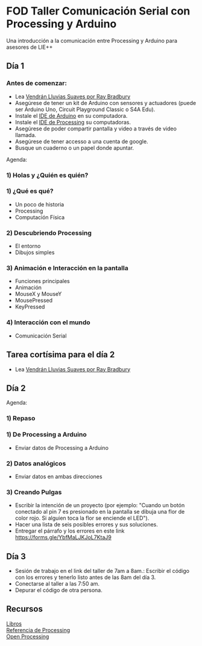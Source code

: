 # FOD Taller Comunicación Serial con Processing y Arduino
Una introducción a la comunicación entre Processing y Arduino para asesores de LIE++

## Día 1
### Antes de comenzar:
- Lea [Vendrán Lluvias Suaves por Ray Bradbury](https://fundacionomardengo-my.sharepoint.com/:w:/g/personal/almacenamientofod_fod_ac_cr/EV-UjqhDavNNhG7g8odrig8Bmaf_doahvqkrc1Qu4SC0PQ?e=YvlgMH)
- Asegúrese de tener un kit de Arduino con sensores y actuadores (puede ser Arduino Uno, Circuit Playground Classic o S4A Edu).
- Instale el [IDE de Arduino](https://www.arduino.cc/en/Main/Software) en su computadora.
- Instale el [IDE de Processing](https://processing.org/download/) su computadoras.
- Asegúrese de poder compartir pantalla y video a través de video llamada.
- Asegúrese de tener accesso a una cuenta de google.
- Busque un cuaderno o un papel donde apuntar.

Agenda:
### 1) Holas y ¿Quién es quién?

### 1) ¿Qué es qué?
- Un poco de historia
- Processing
- Computación Física

### 2) Descubriendo Processing
- El entorno
- Dibujos simples

### 3) Animación e Interacción en la pantalla
- Funciones principales
- Animación
- MouseX y MouseY
- MousePressed
- KeyPressed

### 4) Interacción con el mundo
- Comunicación Serial

## Tarea cortísima para el día 2
  - Lea [Vendrán Lluvias Suaves por Ray Bradbury](https://fundacionomardengo-my.sharepoint.com/:w:/g/personal/almacenamientofod_fod_ac_cr/EV-UjqhDavNNhG7g8odrig8Bmaf_doahvqkrc1Qu4SC0PQ?e=YvlgMH)

## Día 2

Agenda:
### 1) Repaso

### 1) De Processing a Arduino
- Enviar datos de Processing a Arduino

### 2) Datos analógicos
- Enviar datos en ambas direcciones

### 3) Creando Pulgas
- Escribir la intención de un proyecto (por ejemplo: "Cuando un botón conectado al pin 7 es presionado en la pantalla se dibuja una flor de color rojo. Si alguien toca la flor se enciende el LED"). 
- Hacer una lista de seis posibles errores y sus soluciones. 
- Entregar el párrafo y los errores en este link https://forms.gle/YbfMaLJKJoL7KtaJ9  
## Día 3
- Sesión de trabajo en el link del taller de 7am a 8am.: Escribir el código con los errores y tenerlo listo antes de las 8am del día 3.
- Conectarse al taller a las 7:50 am.
- Depurar el código de otra persona. 

## Recursos
[Libros](https://fundacionomardengo-my.sharepoint.com/:f:/g/personal/almacenamientofod_fod_ac_cr/EsJ5glrhbW5MobYIGvkpOUkBaMXm4bc27qq9KECWlPO_pw?e=cs9aYn)<br>
[Referencia de Processing](https://processing.org/reference/)<br>
[Open Processing](https://www.openprocessing.org/)<br>
